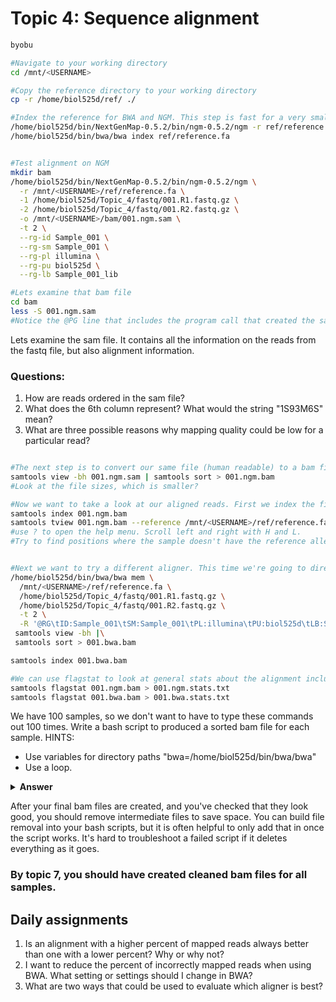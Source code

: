 # Topic 4: Sequence alignment


```bash
byobu

#Navigate to your working directory
cd /mnt/<USERNAME>

#Copy the reference directory to your working directory
cp -r /home/biol525d/ref/ ./

#Index the reference for BWA and NGM. This step is fast for a very small reference that we're working with but can take an hour with full genomes. 
/home/biol525d/bin/NextGenMap-0.5.2/bin/ngm-0.5.2/ngm -r ref/reference.fa
/home/biol525d/bin/bwa/bwa index ref/reference.fa


#Test alignment on NGM
mkdir bam
/home/biol525d/bin/NextGenMap-0.5.2/bin/ngm-0.5.2/ngm \
  -r /mnt/<USERNAME>/ref/reference.fa \
  -1 /home/biol525d/Topic_4/fastq/001.R1.fastq.gz \
  -2 /home/biol525d/Topic_4/fastq/001.R2.fastq.gz \
  -o /mnt/<USERNAME>/bam/001.ngm.sam \
  -t 2 \
  --rg-id Sample_001 \
  --rg-sm Sample_001 \
  --rg-pl illumina \
  --rg-pu biol525d \
  --rg-lb Sample_001_lib

#Lets examine that bam file
cd bam
less -S 001.ngm.sam
#Notice the @PG line that includes the program call that created the sam file. This is useful for record keeping.

```
Lets examine the sam file. It contains all the information on the reads from the fastq file, but also alignment information. 
### Questions:
1. How are reads ordered in the sam file? 
2. What does the 6th column represent? What would the string "1S93M6S" mean?
3. What are three possible reasons why mapping quality could be low for a particular read?

```bash

#The next step is to convert our same file (human readable) to a bam file (machine readable) and sort reads by their aligned position.
samtools view -bh 001.ngm.sam | samtools sort > 001.ngm.bam 
#Look at the file sizes, which is smaller? 

#Now we want to take a look at our aligned reads. First we index the file, then we use samtools tview.
samtools index 001.ngm.bam 
samtools tview 001.ngm.bam --reference /mnt/<USERNAME>/ref/reference.fa
#use ? to open the help menu. Scroll left and right with H and L. 
#Try to find positions where the sample doesn't have the reference allele. 


#Next we want to try a different aligner. This time we're going to directly pipe our output between programs instead of writing intermediate files
/home/biol525d/bin/bwa/bwa mem \
  /mnt/<USERNAME>/ref/reference.fa \
  /home/biol525d/Topic_4/fastq/001.R1.fastq.gz \
  /home/biol525d/Topic_4/fastq/001.R2.fastq.gz \
  -t 2 \
  -R '@RG\tID:Sample_001\tSM:Sample_001\tPL:illumina\tPU:biol525d\tLB:Sample_001_lib' |\
 samtools view -bh |\
 samtools sort > 001.bwa.bam 

samtools index 001.bwa.bam

#We can use flagstat to look at general stats about the alignment including how many reads aligned. This can help you pick an alignment program.
samtools flagstat 001.ngm.bam > 001.ngm.stats.txt
samtools flagstat 001.bwa.bam > 001.bwa.stats.txt


```
We have 100 samples, so we don't want to have to type these commands out 100 times. Write a bash script to produced a sorted bam file for each sample.
HINTS:
* Use variables for directory paths "bwa=/home/biol525d/bin/bwa/bwa"
* Use a loop.

<details> 
<summary> <b>Answer</b>  </summary>
  
   ```bash
   #First set up variable names
   bam=/home/<USERNAME>/bam
   fastq=/home/biol525d/Topic_4/fastq
   ngm=/home/biol525d/bin/NextGenMap-0.5.2/bin/ngm-0.5.2/ngm
   ref=/mnt/<USERNAME>/ref/reference.fa
   project=biol525d
   #Then get a list of sample names, without suffixes
   ls $fastq | grep R1.fastq.gz | sed s/.R1.fastq.gz//g > $bam/samplelist.txt
   #Then loop through the samples
   while read name
   do
        $ngm \
          -r $ref \
          -1 $fastq/${name}.R1.fastq.gz \
          -2 $fastq/${name}.R2.fastq.gz \
          -o $bam/${name}.ngm.sam \
          --rg-id $name \
          --rg-sm $name \
          --rg-pl illumina \
          --rg-pu $project \
          --rg-lb ${name}_lib \
          -t 1 
        samtools view -bh $bam/${name}.ngm.sam |\
        samtools sort > $bam/${name}.ngm.bam
        samtools index $bam/${name}.ngm.bam

   done < $bam/samplelist.txt
```
</details>

After your final bam files are created, and you've checked that they look good, you should remove intermediate files to save space. You can build file removal into your bash scripts, but it is often helpful to only add that in once the script works. It's hard to troubleshoot a failed script if it deletes everything as it goes. 
### By topic 7, you should have created cleaned bam files for all samples.

## Daily assignments
1. Is an alignment with a higher percent of mapped reads always better than one with a lower percent? Why or why not?
2. I want to reduce the percent of incorrectly mapped reads when using BWA. What setting or settings should I change in BWA?
3. What are two ways that could be used to evaluate which aligner is best?

